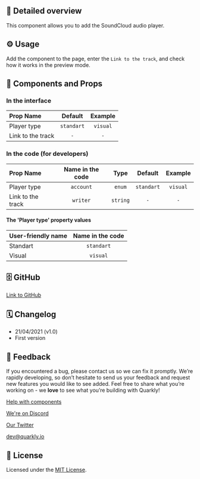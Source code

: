 ## 📖 Detailed overview

This component allows you to add the SoundCloud audio player.

## ⚙️ Usage

Add the component to the page, enter the `Link to the track`, and check how it works in the preview mode.

## 🧩 Components and Props

### In the interface

| Prop Name         |  Default   | Example  |
| :---------------- | :--------: | :------: |
| Player type       | `standart` | `visual` |
| Link to the track |    `-`     |   `-`    |

### In the code (for developers)

| Prop Name         | Name in the code |   Type   |  Default   | Example  |
| :---------------- | :--------------: | :------: | :--------: | :------: |
| Player type       |    `account`     |  `enum`  | `standart` | `visual` |
| Link to the track |     `writer`     | `string` |    `-`     |   `-`    |

#### The 'Player type' property values

| User-friendly name | Name in the code |
| :----------------- | :--------------: |
| Standart           |    `standart`    |
| Visual             |     `visual`     |

## 🗄 GitHub

[Link to GitHub](https://github.com/quarkly/community-kit/blob/master/src/SoundCloud.js)

## 🗓 Changelog

-   21/04/2021 (v1.0)
-   First version

## 📮 Feedback

If you encountered a bug, please contact us so we can fix it promptly. We’re rapidly developing, so don’t hesitate to send us your feedback and request new features you would like to see added. Feel free to share what you’re working on - we **love** to see what you’re building with Quarkly!

[Help with components](https://community.quarkly.io/c/requests/11)

[We're on Discord](https://discord.gg/SuF9vCMJGW)

[Our Twitter](https://twitter.com/quarklyapp)

[dev@quarkly.io](mailto:dev@quarkly.io)

## 📝 License

Licensed under the [MIT License](./LICENSE).
